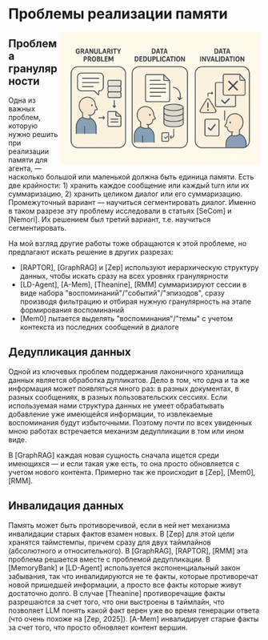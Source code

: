 # Проблемы реализации памяти

<img align="right" width="400" src="./problems.png">

## Проблема гранулярности

Одна из важных проблем, которую нужно решить при реализации памяти для агента, — насколько большой или маленькой должна быть единица памяти. Есть две крайности: 1) хранить каждое сообщение или каждый turn или их суммаризацию, 2) хранить целиком диалог или его суммаризацию. Промежуточный вариант — научиться сегментировать диалог. Именно в таком разрезе эту проблему исследовали в статьях [SeCom] и [Nemori]. Их решением был третий вариант, т.е. научиться сегментировать.

На мой взгляд другие работы тоже обращаются к этой проблеме, но предлагают искать решение в других разрезах:
- [RAPTOR], [GraphRAG] и [Zep] используют иерархическую структуру данных, чтобы искать сразу на всех уровнях гранулярности
- [LD-Agent], [A-Mem], [Theanine], [RMM] суммаризируют сессии в виде набора "воспоминаний"/"событий"/"эпизодов", сразу производя фильтрацию и отбирая нужную гранулярность на этапе формирования воспоминаний
- [Mem0] пытается выделять "воспоминания"/"темы" с учетом контекста из последних сообщений в диалоге

## Дедупликация данных

Одной из ключевых проблем поддержания лаконичного хранилища данных является обработка дупликатов. Дело в том, что одна и та же информация может появляться много раз: в разных документах, в разных сообщениях, в разных пользовательских сессиях. Если используемая нами структура данных не умеет обрабатывать добавление уже имеющейся информации, то извлекаемые воспоминания будут избыточными. Поэтому почти по всех увиденных мною работах встречается механизм дедупликации в том или ином виде.

В [GraphRAG] каждая новая сущность сначала ищется среди имеющихся — и если такая уже есть, то она просто обновляется с учетом нового контента. Примерно так же происходит в [Zep], [Mem0], [RMM].

## Инвалидация данных

Память может быть противоречивой, если в ней нет механизма инвалидации старых фактов взамен новых. В [Zep] для этой цели хранятся таймстемпы, причем сразу для двух таймлайнов (абсолютного и относительного). В [GraphRAG], [RAPTOR], [RMM] эта проблема решается вместе с проблемой дедупликации. В [MemoryBank] и [LD-Agent] используется экспоненциальный закон забывания, так что инвалидируются не те факты, которые противоречат новой пришедшей информации, а просто все факты которые живут достаточно долго. В случае [Theanine] противоречащие факты разрешаются за счет того, что они выстроены в таймлайн, что позволяет LLM понять какой факт верен уже во время генерации ответа (что очень похоже на [Zep, 2025]). [A-Mem] инвалидирует старые факты за счет того, что просто обновляет контент вершин.

